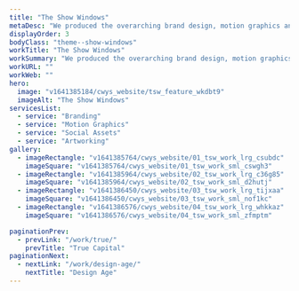 ```yaml
---
title: "The Show Windows"
metaDesc: "We produced the overarching brand design, motion graphics and site-specific artworking for this ongoing series of pop-up exhibitions by artists, designers, architects and makers, part of Coventry UK City of Culture 2021."
displayOrder: 3
bodyClass: "theme--show-windows"
workTitle: "The Show Windows"
workSummary: "We produced the overarching brand design, motion graphics and site-specific artworking for this ongoing series of pop-up exhibitions by artists, designers, architects and makers, part of Coventry UK City of Culture 2021."
workURL: ""
workWeb: ""
hero:
  image: "v1641385184/cwys_website/tsw_feature_wkdbt9"
  imageAlt: "The Show Windows"
servicesList:
  - service: "Branding"
  - service: "Motion Graphics"
  - service: "Social Assets"
  - service: "Artworking"
gallery:
  - imageRectangle: "v1641385764/cwys_website/01_tsw_work_lrg_csubdc"
    imageSquare: "v1641385764/cwys_website/01_tsw_work_sml_cswgh3"
  - imageRectangle: "v1641385964/cwys_website/02_tsw_work_lrg_c36g85"
    imageSquare: "v1641385964/cwys_website/02_tsw_work_sml_d2hutj"
  - imageRectangle: "v1641386450/cwys_website/03_tsw_work_lrg_tijxaa"
    imageSquare: "v1641386450/cwys_website/03_tsw_work_sml_nof1kc"
  - imageRectangle: "v1641386576/cwys_website/04_tsw_work_lrg_whkkaz"
    imageSquare: "v1641386576/cwys_website/04_tsw_work_sml_zfmptm"

paginationPrev:
  - prevLink: "/work/true/"
    prevTitle: "True Capital"
paginationNext:
  - nextLink: "/work/design-age/"
    nextTitle: "Design Age"
---
```

